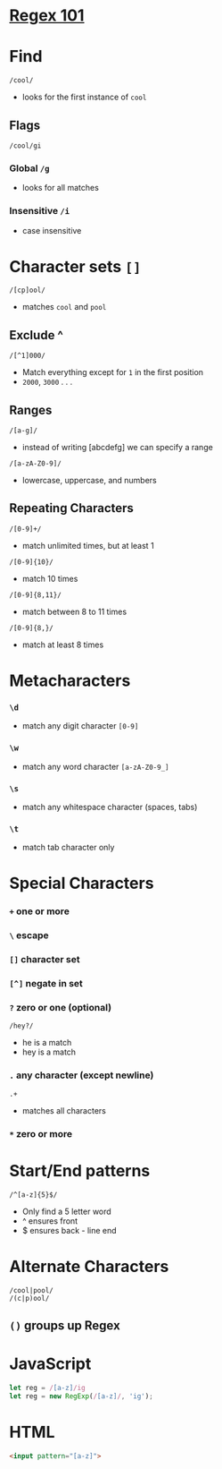 # [Regex 101](https://regex101.com/)

# Find

```
/cool/
```

- looks for the first instance of `cool`

## Flags

```
/cool/gi
```

### Global `/g`

- looks for all matches

### Insensitive `/i`

- case insensitive

# Character sets `[]`

```
/[cp]ool/
```

- matches `cool` and `pool`

## Exclude ^

```
/[^1]000/
```

- Match everything except for `1` in the first position
- `2000`, `3000` . . . 

## Ranges

```
/[a-g]/
```

- instead of writing [abcdefg] we can specify a range

```
/[a-zA-Z0-9]/
```

- lowercase, uppercase, and numbers

## Repeating Characters

```
/[0-9]+/
```

- match unlimited times, but at least 1

```
/[0-9]{10}/
```

- match 10 times

```
/[0-9]{8,11}/
```

- match between 8 to 11 times

```
/[0-9]{8,}/
```

- match at least 8 times

# Metacharacters

### `\d`

- match any digit character `[0-9]`

### `\w`

- match any word character `[a-zA-Z0-9_]`

### `\s`

- match any whitespace character (spaces, tabs)

### `\t`

- match tab character only

# Special Characters

### `+` one or more

### `\` escape

### `[]` character set

### `[^]` negate in set

### `?` zero or one (optional)

```
/hey?/
```

- he is a match
- hey is a match

### `.` any character (except newline)

```
.+
```

- matches all characters

### `*` zero or more 

# Start/End patterns

```
/^[a-z]{5}$/
```

- Only find a 5 letter word
- ^ ensures front
- $ ensures back - line end

# Alternate Characters

```
/cool|pool/
/(c|p)ool/
```

## `()` groups up Regex

# JavaScript

```js
let reg = /[a-z]/ig
let reg = new RegExp(/[a-z]/, 'ig');
```

# HTML

```html
<input pattern="[a-z]">
```
